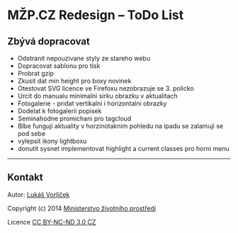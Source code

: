 # MŽP.CZ Redesign – ToDo List

## Zbývá dopracovat

- Odstranit nepouzivane  styly ze stareho webu 
- Dopracovat sablonu pro tisk
- Probrat gzip
- Zkusit dat min height pro boxy novinek
- Otestovat SVG licence ve Firefoxu nezobrazuje se 3. policko
- Urcit do manualu minimalni sirku obrazku v aktualitach
- Fotogalerie - pridat vertikalni i horizontalni obrazky
- Dodelat k fotogalerii popisek
- Seminahodne promichani pro tagcloud
- Blbe funguji aktuality v horzinotaknim pohledu na ipadu se zalamuji se pod sebe
- vylepsit ikony lightboxu
- donutit sysnet implementovat highlight a current classes pro horni menu

---

## Kontakt

Autor: [Lukáš Vorlíček](mailto:lukas.vorlicek@codeart.cz)

Copyright (c) 2014 [Ministerstvo životního prostředí](http://www.mzp.cz/)

Licence [CC BY-NC-ND 3.0 CZ](http://creativecommons.org/licenses/by-nc-nd/3.0/cz/)
